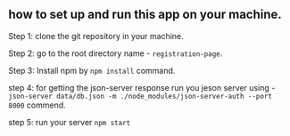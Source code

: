 ## how to set up and run this app on your machine. 

Step 1: clone the git repository in your machine.

Step 2: go to the root directory name - ```registration-page```.

Step 3: Install npm by ```npm install``` command.

step 4: for getting the json-server response run you jeson server using -```json-server data/db.json -m ./node_modules/json-server-auth --port 8000``` commend.

step 5: run your server ```npm start```
